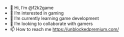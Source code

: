 - 👋 Hi, I’m @f2k2game
- 👀 I’m interested in gaming
- 🌱 I’m currently learning game development
- 💞️ I’m looking to collaborate with gamers
- 📫 How to reach me https://unblockedpremium.com/

<!---
f2k2game/f2k2game is a ✨ special ✨ repository because its `README.md` (this file) appears on your GitHub profile.
You can click the Preview link to take a look at your changes.
--->
